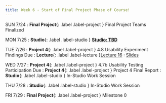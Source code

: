 ```yaml
---
title: Week 6 - Start of Final Project Phase of Course!
---
```


SUN 7/24
: **Final Project**{: .label .label-project } Final Project Teams Finalized

MON 7/25
: **Studio**{: .label .label-studio } [**Studio: TBD**](#)

TUE 7/26
: **Project 4**{: .label .label-project } 4.8 Usability Experiment Findings Due
: **Lecture**{: .label .label-lecture }[Lecture 16](https://bcourses.berkeley.edu/courses/1515859/external_tools/78985)
	: [Slides](https://drive.google.com/drive/folders/1QaZaZay39VsE3DDVGFWscu2TYw-M21s2?usp=sharing)


WED 7/27
: **Project 4**{: .label .label-project } 4.7b Usability Testing Participation Due
: **Project 4**{: .label .label-project } Project 4 Final Report
: **Studio**{: .label .label-studio } In-Studio Work Session

THU 7/28
: **Studio**{: .label .label-studio } In-Studio Work Session

FRI 7/29
: **Final Project**{: .label .label-project } Milestone 0



